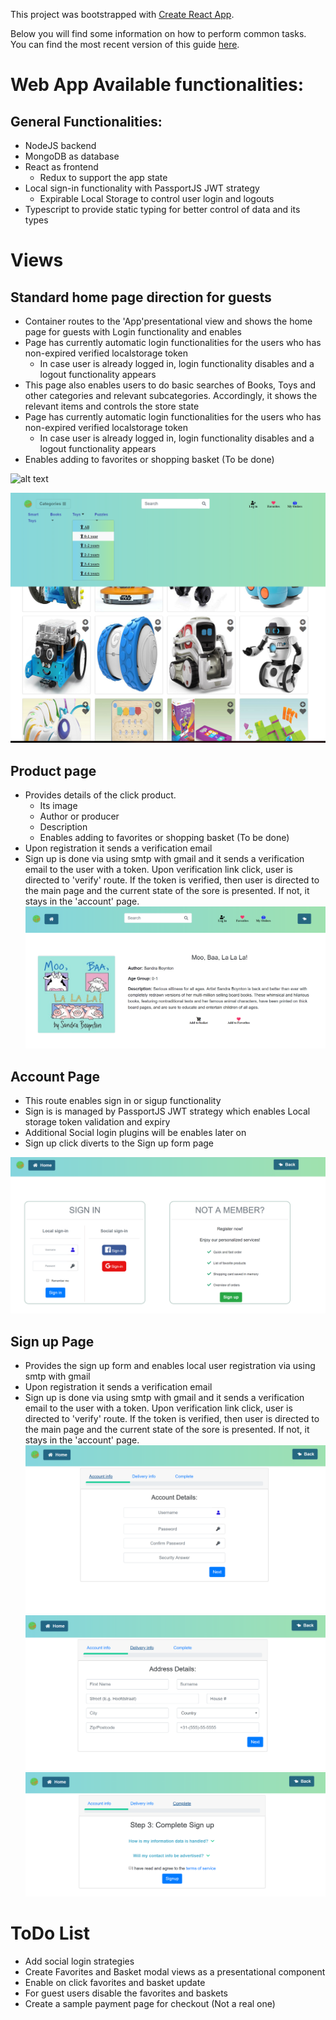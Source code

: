 This project was bootstrapped with [Create React App](https://github.com/facebookincubator/create-react-app).

Below you will find some information on how to perform common tasks.<br>
You can find the most recent version of this guide [here](https://github.com/facebookincubator/create-react-app/blob/master/packages/react-scripts/template/README.md).

# Web App Available functionalities:

## General Functionalities:
- NodeJS backend
- MongoDB as database
- React as frontend
	- Redux to support the app state
- Local sign-in functionality with PassportJS JWT strategy
	- Expirable Local Storage to control user login and logouts
- Typescript to provide static typing for better control of data and its types

# Views
## Standard home page direction for guests
- Container routes to the 'App'presentational view and shows the home page for guests with Login functionality
and enables
- Page has currently automatic login functionalities for the users who has non-expired verified localstorage token
	- In case user is already logged in, login functionality disables and a logout functionality appears
- This page also enables users to do basic searches of Books, Toys and other categories and relevant subcategories. 
Accordingly, it shows the relevant items and controls the store state
- Page has currently automatic login functionalities for the users who has non-expired verified localstorage token
	- In case user is already logged in, login functionality disables and a logout functionality appears
- Enables adding to favorites or shopping basket (To be done)

![alt text](https://github.com/mesarikaya/WebShopWithReact/blob/master/snapshots/Capture1.PNG)

![alt text](https://github.com/mesarikaya/WebShopWithReact/blob/master/snapshots/Capture2.PNG)

## Product page
- Provides details of the click product. 
	- Its image
	- Author or producer
	- Description
	- Enables adding to favorites or shopping basket (To be done)
- Upon registration it sends a verification email
- Sign up is done via using smtp with gmail and it sends a verification email to the user with a token.
Upon verification link click, user is directed to 'verify' route. If the token is verified, then user is directed
to the main page and the current state of the sore is presented. If not, it stays in the 'account' page.
![alt text](https://github.com/mesarikaya/WebShopWithReact/blob/master/snapshots/Capture7.PNG)

## Account Page
- This route enables sign in or sigup functionality
- Sign is is managed by PassportJS JWT strategy which enables Local storage token validation and expiry
- Additional Social login plugins will be enables later on
- Sign up click diverts to the Sign up form page

![alt text](https://github.com/mesarikaya/WebShopWithReact/blob/master/snapshots/Capture3.PNG)

## Sign up Page
- Provides the sign up form and enables local user registration via using smtp with gmail
- Upon registration it sends a verification email
- Sign up is done via using smtp with gmail and it sends a verification email to the user with a token.
Upon verification link click, user is directed to 'verify' route. If the token is verified, then user is directed
to the main page and the current state of the sore is presented. If not, it stays in the 'account' page.
![alt text](https://github.com/mesarikaya/WebShopWithReact/blob/master/snapshots/Capture4.PNG)
![alt text](https://github.com/mesarikaya/WebShopWithReact/blob/master/snapshots/Capture5.PNG)
![alt text](https://github.com/mesarikaya/WebShopWithReact/blob/master/snapshots/Capture6.PNG)

# ToDo List
- Add social login strategies
- Create Favorites and Basket modal views as a presentational component
- Enable on click favorites and basket update
- For guest users disable the favorites and baskets
- Create a sample payment page for checkout (Not a real one)
